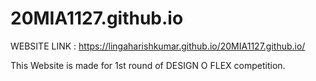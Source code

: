 # 20MIA1127.github.io

WEBSITE LINK  :  https://lingaharishkumar.github.io/20MIA1127.github.io/

This Website is made for 1st round of DESIGN O FLEX competition.
